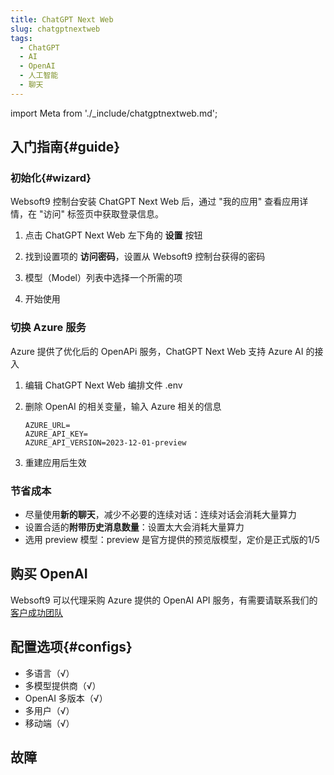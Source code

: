 ```yaml
---
title: ChatGPT Next Web
slug: chatgptnextweb
tags:
  - ChatGPT
  - AI
  - OpenAI
  - 人工智能
  - 聊天
---
```


import Meta from './_include/chatgptnextweb.md';

<Meta name="meta" />

## 入门指南{#guide}

### 初始化{#wizard}

Websoft9 控制台安装 ChatGPT Next Web 后，通过 "我的应用" 查看应用详情，在 "访问" 标签页中获取登录信息。  

1. 点击 ChatGPT Next Web 左下角的 **设置** 按钮

2. 找到设置项的 **访问密码**，设置从 Websoft9 控制台获得的密码

3. 模型（Model）列表中选择一个所需的项

3. 开始使用

### 切换 Azure 服务

Azure 提供了优化后的 OpenAPi 服务，ChatGPT Next Web 支持 Azure AI 的接入

1. 编辑 ChatGPT Next Web 编排文件 .env

2. 删除 OpenAI 的相关变量，输入 Azure 相关的信息
   ```
   AZURE_URL=
   AZURE_API_KEY=
   AZURE_API_VERSION=2023-12-01-preview
   ```

3. 重建应用后生效

### 节省成本

- 尽量使用**新的聊天**，减少不必要的连续对话：连续对话会消耗大量算力
- 设置合适的**附带历史消息数量**：设置太大会消耗大量算力
- 选用 preview 模型：preview 是官方提供的预览版模型，定价是正式版的1/5

## 购买 OpenAI 

Websoft9 可以代理采购 Azure 提供的 OpenAI API 服务，有需要请联系我们的 [客户成功团队](./helpdesk)

## 配置选项{#configs}

- 多语言（√）
- 多模型提供商（√）
- OpenAI 多版本（√）
- 多用户（√）
- 移动端（√）

## 故障
